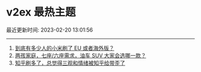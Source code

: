 # v2ex 最热主题

最近更新时间: 2023-02-20 13:01:56

--- 
1. [到底有多少人的小米刷了 EU 或者海外版？](https://www.v2ex.com/t/917471) 
2. [两孩家庭，七座/六座需求，油车 SUV 大家会选哪一款？](https://www.v2ex.com/t/917500) 
3. [知乎刷多了，总觉得三观和情绪被知乎给带歪了](https://www.v2ex.com/t/917503) 
